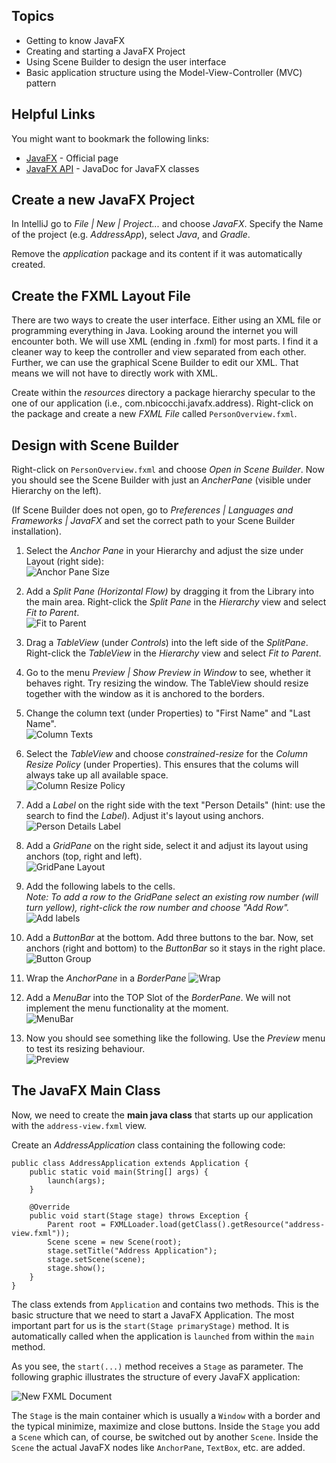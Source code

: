 ## Topics
* Getting to know JavaFX
* Creating and starting a JavaFX Project
* Using Scene Builder to design the user interface
* Basic application structure using the Model-View-Controller (MVC) pattern

## Helpful Links
You might want to bookmark the following links:

* [JavaFX](https://openjfx.io/) - Official page
* [JavaFX API](http://docs.oracle.com/javase/18/javafx/api/) - JavaDoc for JavaFX classes

## Create a new JavaFX Project
In IntelliJ go to *File | New | Project...* and choose *JavaFX*. Specify the Name of the project (e.g. *AddressApp*), select *Java*, and *Gradle*.

Remove the *application* package and its content if it was automatically created.

## Create the FXML Layout File
There are two ways to create the user interface. Either using an XML file or programming everything in Java. Looking around the internet you will encounter both. We will use XML (ending in .fxml) for most parts. I find it a cleaner way to keep the controller and view separated from each other. Further, we can use the graphical Scene Builder to edit our XML. That means we will not have to directly work with XML.

Create within the *resources* directory a package hierarchy specular to the one of our application (i.e., com.nbicocchi.javafx.address). Right-click on the package and create a new *FXML File* called `PersonOverview.fxml`.

## Design with Scene Builder
Right-click on `PersonOverview.fxml` and choose *Open in Scene Builder*. Now you should see the Scene Builder with just an *AncherPane* (visible under Hierarchy on the left).

(If Scene Builder does not open, go to *Preferences | Languages and Frameworks | JavaFX* and set the correct path to your Scene Builder installation).

1. Select the *Anchor Pane* in your Hierarchy and adjust the size under Layout (right side):   
![Anchor Pane Size](images/javafx/anchor-pane-size.png)

1. Add a *Split Pane (Horizontal Flow)* by dragging it from the Library into the main area. Right-click the *Split Pane* in the *Hierarchy* view and select *Fit to Parent*.   
![Fit to Parent](images/javafx/fit-to-parent.png)

1. Drag a *TableView* (under *Controls*) into the left side of the *SplitPane*. Right-click the *TableView* in the *Hierarchy* view and select *Fit to Parent*.

1. Go to the menu *Preview | Show Preview in Window* to see, whether it behaves right. Try resizing the window. The TableView should resize together with the window as it is anchored to the borders.

1. Change the column text (under Properties) to "First Name" and "Last Name".   
![Column Texts](images/javafx/column-texts.png)

1. Select the *TableView* and choose *constrained-resize* for the *Column Resize Policy* (under Properties). This ensures that the colums will always take up all available space.   
![Column Resize Policy](images/javafx/column-resize-policy.png)

1. Add a *Label* on the right side with the text "Person Details" (hint: use the search to find the *Label*). Adjust it's layout using anchors.   
![Person Details Label](images/javafx/person-details-label.png)

1. Add a *GridPane* on the right side, select it and adjust its layout using anchors (top, right and left).    
![GridPane Layout](images/javafx/grid-pane-layout.png)

1. Add the following labels to the cells.   
*Note: To add a row to the GridPane select an existing row number (will turn yellow), right-click the row number and choose "Add Row".*   
![Add labels](images/javafx/add-labels.png)

1. Add a *ButtonBar* at the bottom. Add three buttons to the bar. Now, set anchors (right and bottom) to the *ButtonBar* so it stays in the right place.   
![Button Group](images/javafx/button-group.png)

1. Wrap the *AnchorPane* in a *BorderPane*
![Wrap](images/javafx/wrap-in-borderpane.png)

1. Add a *MenuBar* into the TOP Slot of the *BorderPane*. We will not implement the menu functionality at the moment.   
    ![MenuBar](images/javafx/menu-bar.png)

1. Now you should see something like the following. Use the *Preview* menu to test its resizing behaviour.   
![Preview](images/javafx/scene-builder-preview.png)


## The JavaFX Main Class
Now, we need to create the **main java class** that starts up our application with the `address-view.fxml` view.

Create an *AddressApplication* class containing the following code:

```
public class AddressApplication extends Application {
    public static void main(String[] args) {
        launch(args);
    }

    @Override
    public void start(Stage stage) throws Exception {
        Parent root = FXMLLoader.load(getClass().getResource("address-view.fxml"));
        Scene scene = new Scene(root);
        stage.setTitle("Address Application");
        stage.setScene(scene);
        stage.show();
    }
}

```

The class extends from `Application` and contains two methods. This is the basic structure that we need to start a JavaFX Application. The most important part for us is the `start(Stage primaryStage)` method. It is automatically called when the application is `launched` from within the `main` method.

As you see, the `start(...)` method receives a `Stage` as parameter. The following graphic illustrates the structure of every JavaFX application:

![New FXML Document](images/javafx/javafx-hierarchy.png)   

The `Stage` is the main container which is usually a `Window` with a border and the typical minimize, maximize and close buttons. Inside the `Stage` you add a `Scene` which can, of course, be switched out by another `Scene`. Inside the `Scene` the actual JavaFX nodes like `AnchorPane`, `TextBox`, etc. are added.

